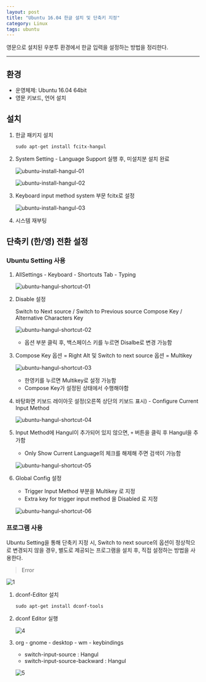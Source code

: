 ```yaml
---
layout: post
title: "Ubuntu 16.04 한글 설치 및 단축키 지정"
category: Linux
tags: ubuntu
---
```


영문으로 설치된 우분투 환경에서 한글 입력을 설정하는 방법을 정리한다.

------



## 환경

- 운영체제: Ubuntu 16.04 64bit
- 영문 키보드, 언어 설치





## 설치

1. 한글 패키지 설치

   ```shell
   sudo apt-get install fcitx-hangul
   ```

2. System Setting - Language Support 실행 후, 미설치분 설치 완료

   ![ubuntu-install-hangul-01](https://user-images.githubusercontent.com/29933947/34772116-4cdefb18-f64a-11e7-9621-8251f2ef3162.png)

   ![ubuntu-install-hangul-02](https://user-images.githubusercontent.com/29933947/34772118-4e410d48-f64a-11e7-8633-a8f067c0141b.png)

3. Keyboard input method system 부문 fcitx로 설정

   ![ubuntu-install-hangul-03](https://user-images.githubusercontent.com/29933947/34772121-503ac382-f64a-11e7-9d94-2c7d66a2743f.png)

4. 시스템 재부팅






## 단축키 (한/영) 전환 설정

### Ubuntu Setting 사용

1. AllSettings - Keyboard - Shortcuts Tab - Typing

   ![ubuntu-hangul-shortcut-01](https://user-images.githubusercontent.com/29933947/34804760-a64df03c-f6bd-11e7-9bbf-0860cf65fcfd.png)

2. Disable 설정

   Switch to Next source / Switch to Previous source
   Compose Key / Alternative Characters Key

   ![ubuntu-hangul-shortcut-02](https://user-images.githubusercontent.com/29933947/34804761-a67d064c-f6bd-11e7-8c06-27985eb1cf92.png)

   * 옵션 부분 클릭 후, 백스페이스 키를 누르면 Disalbe로 변경 가능함

3. Compose Key 옵션 = Right Alt 및 Switch to next source 옵션 = Multikey

   ![ubuntu-hangul-shortcut-03](https://user-images.githubusercontent.com/29933947/34804762-a6ab6762-f6bd-11e7-9d12-076456ef47a9.png)

   * 한영키를 누르면 Multikey로 설정 가능함
   * Compose Key가 설정된 상태에서 수행해야함

4. 바탕화면 키보드 레이아웃 설정(오른쪽 상단의 키보드 표시) - Configure Current Input Method

   ![ubuntu-hangul-shortcut-04](https://user-images.githubusercontent.com/29933947/34804764-a6edaef6-f6bd-11e7-88ab-de5419941f37.png)

5. Input Method에 Hangul이 추가되어 있지 않으면, `+` 버튼을 클릭 후 Hangul을 추가함

   * Only Show Current Language의 체크를 해제해 주면 검색이 가능함

   ![ubuntu-hangul-shortcut-05](https://user-images.githubusercontent.com/29933947/34804765-a71aa55a-f6bd-11e7-9e5d-6f3f6d860b42.png)

6. Global Config 설정

   * Trigger Input Method 부분을 Multikey 로 지정
   * Extra key for trigger input method 을 Disabled 로 지정

   ![ubuntu-hangul-shortcut-06](https://user-images.githubusercontent.com/29933947/34804766-a7473ad4-f6bd-11e7-98e3-45d875d46585.png)





### 프로그램 사용

Ubuntu Setting을 통해 단축키 지정 시, Switch to next source의 옵션이 정상적으로 변경되지 않을 경우,    별도로 제공되는 프로그램을 설치 후, 직접 설정하는 방법을 사용한다.

> Error 
>

![1](https://user-images.githubusercontent.com/29933947/34805598-4ba6cb36-f6c2-11e7-8160-e6f0ef090d01.png)



1. dconf-Editor 설치

   ```shell
   sudo apt-get install dconf-tools
   ```

2. dconf Editor 실행

   ![4](https://user-images.githubusercontent.com/29933947/34805760-0d54b96e-f6c3-11e7-9134-33114d11ea9a.png)

3. org - gnome - desktop - wm - keybindings

   * switch-input-source : Hangul
   * switch-input-source-backward : Hangul

   ![5](https://user-images.githubusercontent.com/29933947/34805802-36293dec-f6c3-11e7-8fc7-59e5c4f002be.png)



